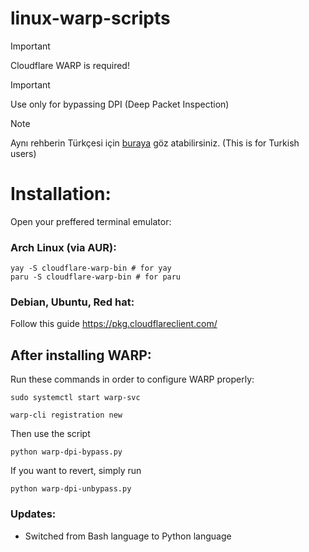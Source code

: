 # linux-warp-scripts

> [!IMPORTANT]
> Cloudflare WARP is required!

> [!IMPORTANT]
> Use only for bypassing DPI (Deep Packet Inspection)

> [!NOTE]
> Aynı rehberin Türkçesi için [buraya](https://github.com/mustafaby11/linux-warp-scripts/blob/main/README-tr.md) göz atabilirsiniz. (This is for Turkish users)

# Installation:
Open your preffered terminal emulator:

### Arch Linux (via AUR):
```
yay -S cloudflare-warp-bin # for yay
paru -S cloudflare-warp-bin # for paru
```

### Debian, Ubuntu, Red hat:
Follow this guide
https://pkg.cloudflareclient.com/

## After installing WARP:
Run these commands in order to configure WARP properly:
```
sudo systemctl start warp-svc
```
```
warp-cli registration new
```
Then use the script
```
python warp-dpi-bypass.py
```
If you want to revert, simply run
```
python warp-dpi-unbypass.py
```

### Updates:

- Switched from Bash language to Python language
